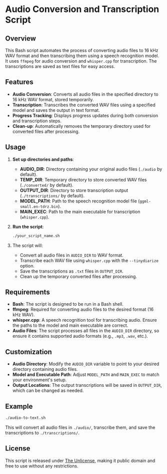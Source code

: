 # Audio Conversion and Transcription Script

## Overview

This Bash script automates the process of converting audio files to 16 kHz WAV format and then transcribing them using a
speech recognition model. It uses `ffmpeg` for audio conversion and `whisper.cpp` for transcription. The transcriptions
are saved as text files for easy access.

## Features

- **Audio Conversion**: Converts all audio files in the specified directory to 16 kHz WAV format, stored temporarily.
- **Transcription**: Transcribes the converted WAV files using a specified model and saves the output in text format.
- **Progress Tracking**: Displays progress updates during both conversion and transcription steps.
- **Clean-up**: Automatically removes the temporary directory used for converted files after processing.

## Usage

1. **Set up directories and paths**:
    - **AUDIO_DIR**: Directory containing your original audio files (`./audio` by default).
    - **TEMP_DIR**: Temporary directory to store converted WAV files (`./converted/` by default).
    - **OUTPUT_DIR**: Directory to store transcription output (`./transcriptions/` by default).
    - **MODEL_PATH**: Path to the speech recognition model file (`ggml-small.en-tdrz.bin`).
    - **MAIN_EXEC**: Path to the main executable for transcription (`whisper.cpp`).

2. **Run the script**:
   ```bash
   ./your_script_name.sh
   ```

3. The script will:
    - Convert all audio files in `AUDIO_DIR` to WAV format.
    - Transcribe each WAV file using `whisper.cpp` with the `--tinydiarize` option.
    - Save the transcriptions as `.txt` files in `OUTPUT_DIR`.
    - Clean up the temporary converted files after processing.

## Requirements

- **Bash**: The script is designed to be run in a Bash shell.
- **ffmpeg**: Required for converting audio files to the desired format (16 kHz WAV).
- **whisper.cpp**: A speech recognition tool for transcribing audio. Ensure the paths to the model and main executable
  are correct.
- **Audio Files**: The script processes all files in the `AUDIO_DIR` directory, so ensure it contains supported audio
  formats (e.g., `.mp3`, `.wav`, etc.).

## Customization

- **Audio Directory**: Modify the `AUDIO_DIR` variable to point to your desired directory containing audio files.
- **Model and Executable Path**: Adjust `MODEL_PATH` and `MAIN_EXEC` to match your environment's setup.
- **Output Locations**: The output transcriptions will be saved in `OUTPUT_DIR`, which can be changed as needed.

## Example

```bash
./audio-to-text.sh
```

This will convert all audio files in `./audio/`, transcribe them, and save the transcriptions to `./transcriptions/`.

## License

This script is released under [The Unlicense](https://unlicense.org/), making it public domain and free to use without
any restrictions.